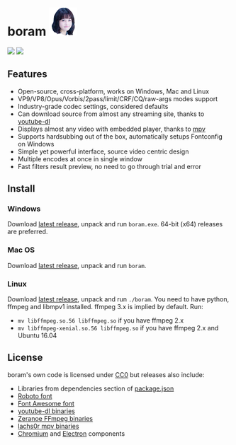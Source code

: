 # boram ![](src/index/icon-big.png)

![](https://raw.githubusercontent.com/Kagami/boram/assets/boram-source.png)
![](https://raw.githubusercontent.com/Kagami/boram/assets/boram-encode.png)

## Features

* Open-source, cross-platform, works on Windows, Mac and Linux
* VP9/VP8/Opus/Vorbis/2pass/limit/CRF/CQ/raw-args modes support
* Industry-grade codec settings, considered defaults
* Can download source from almost any streaming site, thanks to [youtube-dl](https://rg3.github.io/youtube-dl/)
* Displays almost any video with embedded player, thanks to [mpv](https://mpv.io/)
* Supports hardsubbing out of the box, automatically setups Fontconfig on Windows
* Simple yet powerful interface, source video centric design
* Multiple encodes at once in single window
* Fast filters result preview, no need to go through trial and error

## Install

### Windows

Download [latest release](https://github.com/Kagami/boram/releases), unpack and run `boram.exe`. 64-bit (x64) releases are preferred.

### Mac OS

Download [latest release](https://github.com/Kagami/boram/releases), unpack and run `boram`.

### Linux

Download [latest release](https://github.com/Kagami/boram/releases), unpack and run `./boram`. You need to have python, ffmpeg and libmpv1 installed. ffmpeg 3.x is implied by default. Run:

* `mv libffmpeg.so.56 libffmpeg.so` if you have ffmpeg 2.x
* `mv libffmpeg-xenial.so.56 libffmpeg.so` if you have ffmpeg 2.x and Ubuntu 16.04

## License

boram's own code is licensed under [CC0](licenses/LICENSE.BORAM) but releases also include:

* Libraries from dependencies section of [package.json](package.json)
* [Roboto font](licenses/LICENSE.ROBOTO)
* [Font Awesome font](licenses/LICENSE.FONTAWESOME)
* [youtube-dl binaries](licenses/LICENSE.PYTHON)
* [Zeranoe FFmpeg binaries](licenses/LICENSE.FFMPEG)
* [lachs0r mpv binaries](licenses/LICENSE.MPV)
* [Chromium](licenses/LICENSE.CHROMIUM) and [Electron](licenses/LICENSE.ELECTRON) components
